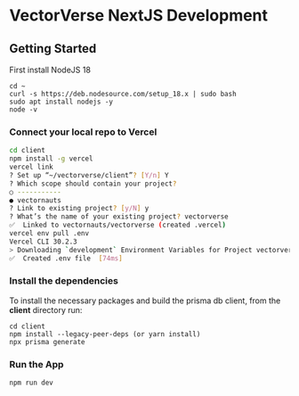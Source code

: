 # VectorVerse NextJS Development

## Getting Started
First install NodeJS 18
```shell
cd ~
curl -s https://deb.nodesource.com/setup_18.x | sudo bash
sudo apt install nodejs -y
node -v
```

### Connect your local repo to Vercel
```bash
cd client
npm install -g vercel
vercel link
? Set up “~/vectorverse/client”? [Y/n] Y
? Which scope should contain your project? 
○ ----------- 
● vectornauts
? Link to existing project? [y/N] y
? What’s the name of your existing project? vectorverse
✅  Linked to vectornauts/vectorverse (created .vercel)
vercel env pull .env
Vercel CLI 30.2.3
> Downloading `development` Environment Variables for Project vectorverse
✅  Created .env file  [74ms]
```


### Install the dependencies
To install the necessary packages and build the prisma db client, from the **client** directory run:
```shell
cd client
npm install --legacy-peer-deps (or yarn install)
npx prisma generate
```

### Run the App
```shell
npm run dev
```
